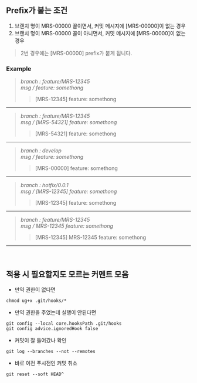 ## Prefix가 붙는 조건
1. 브랜치 명이 MRS-00000 꼴이면서, 커밋 메시지에 [MRS-00000]이 없는 경우
2. 브랜치 명이 MRS-00000 꼴이 아니면서, 커밋 메시지에 [MRS-00000]이 없는 경우
> 2번 경우에는 [MRS-00000] prefix가 붙게 됩니다.

### Example
> *branch : feature/MRS-12345*<br>
> *msg / feature: somethong*
>> [MRS-12345] feature: somethong<br>
---
> *branch : feature/MRS-12345*<br>
> *msg / [MRS-54321] feature: somethong*
>> [MRS-54321] feature: somethong<br>
---
> *branch : develop*<br>
> *msg / feature: somethong*
>> [MRS-00000] feature: somethong<br>
---
> *branch : hotfix/0.0.1*<br>
> *msg / [MRS-12345] feature: somethong*
>> [MRS-12345] feature: somethong<br>
---
> *branch : feature/MRS-12345*<br>
> *msg / MRS-12345 feature: somethong*
>> [MRS-12345] MRS-12345 feature: somethong<br>


-------
<br>

## 적용 시 필요할지도 모르는 커멘트 모음
- 만약 권한이 없다면
```console
chmod ug+x .git/hooks/*
```

- 만약 권한을 주었는데 실행이 안된다면
```console
git config --local core.hooksPath .git/hooks
git config advice.ignoredHook false
```

- 커밋이 잘 들어갔나 확인

```console
git log --branches --not --remotes
```

- 바로 이전 푸시전인 커밋 취소

```console
git reset --soft HEAD^  
```
